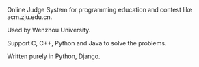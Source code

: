 Online Judge System for programming education and contest like acm.zju.edu.cn.

Used by Wenzhou University.

Support C, C++, Python and Java to solve the problems.

Written purely in Python, Django.
